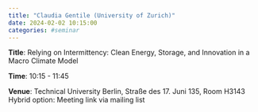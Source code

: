 ```yaml
---
title: "Claudia Gentile (University of Zurich)"
date: 2024-02-02 10:15:00
categories: #seminar
---
```


**Title**: Relying on Intermittency: Clean Energy, Storage, and Innovation in a Macro Climate Model  

**Time**: 10:15 - 11:45  

**Venue**: Technical University Berlin, Straße des 17. Juni 135, Room H3143  
Hybrid option: Meeting link via mailing list
